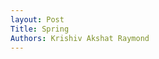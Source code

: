 ```yaml
---
layout: Post
Title: Spring
Authors: Krishiv Akshat Raymond
---
```


<html>
<head>
    <title>Crypto Transaction Sorting</title>
    <style>
        /* Styles for table */
        table {
            border-collapse: collapse;
            width: 100%;
        }
        th, td {
            border: 1px solid #dddddd;
            text-align: left;
            padding: 8px;
        }
        th {
            background-color: #f2f2f2;
        }

        /* Styles for progress bar */
        #progress-container {
            height: 300px;
            width: 30px;
            background-color: #f0f0f0;
            margin-right: 20px;
            position: relative;
        }

        #filler-bar {
            width: 100%;
            background-color: #4caf50;
            height: 0;
        }
    </style>
</head>
<body>
    <label for="symbolDropdown">Select Symbol:</label>
    <select id="symbolDropdown">
        <option value="BINANCE_SPOT_ETH_BTC">BINANCE_SPOT_ETH_BTC</option>
        <option value="BINANCE_SPOT_BTC_USDT">BINANCE_SPOT_BTC_USDT</option>
        <option value="COINBASE_SPOT_BCH_USD">COINBASE_SPOT_BCH_USD</option>
        <option value="COINBASE_SPOT_LINK_ETH">COINBASE_SPOT_LINK_ETH</option>
        <!-- Add more symbols as needed -->
    </select>
    <button onclick="sortTransactions('bubble')">Bubble Sort</button>
    <button onclick="sortTransactions('insertion')">Insertion Sort</button>
    <button onclick="sortTransactions('heap')">Heap Sort</button>
    <p id="message"></p>
    <div id="progress-container">
        <div id="filler-bar"></div>
    </div>
    <table id="transactionTable">
        <thead>
            <tr>
                <th>Transaction Size</th>
            </tr>
        </thead>
        <tbody id="transactionData">
            <!-- Transactions will be displayed here -->
        </tbody>
    </table>
    <p id="sortingTime"></p>
    <script>
    function sortTransactions(sortType) {
        const selectedSymbol = document.getElementById("symbolDropdown").value;
        const apiUrl = `http://localhost:8084/api/crypto/sort/${selectedSymbol}/${sortType}`;
        const fillerBar = document.getElementById('filler-bar');
        fillerBar.style.transition = 'height 0s'; // Disable transition initially
        fillerBar.style.height = '0%'; // Reset the filler bar to its initial state
        const startTime = performance.now(); // Start time before fetch
        fetch(apiUrl)
            .then(response => {
                if (!response.ok) {
                    throw new Error('Network response was not ok');
                }
                return response.json();
            })
            .then(data => {
                if (data && data.message) {
                    const message = data.message;
                    console.log('Message:', message); // Display the message in the console
                    const messageElement = document.getElementById("message");
                    messageElement.textContent = `Message: ${message}`; // Display the message on the page
                }
                if (data && data.sortedTransactions) {
                    const endTime = performance.now(); // End time after fetch
                    console.log(data);
                    displayTransactions(data.sortedTransactions); // Display sorted transactions
                    // Animation time controller
                    fillerBar.style.transition = `height ${3 * (endTime - startTime)}ms linear`;
                    fillerBar.style.height = '100%';
                    displaySortingTime(endTime - startTime); // Display sorting time
                }
            })
            .catch(error => {
                console.error('There was a problem:', error);
            });
    }
    function displayTransactions(transactions) {
        const tableBody = document.getElementById("transactionData");
        tableBody.innerHTML = ''; // Clear previous data
        transactions.forEach(transaction => {
            const row = document.createElement("tr");
            const cell1 = document.createElement("td");
            // Replace 'transaction.id', 'transaction.size', 'transaction.time' with your actual property names
            cell1.textContent = transaction.id || ''; 
            const cell2 = document.createElement("td");
            cell2.textContent = transaction.size || ''; 
            const cell3 = document.createElement("td");
            cell3.textContent = transaction.time || ''; 
            row.appendChild(cell1);
            row.appendChild(cell2);
            row.appendChild(cell3);
            tableBody.appendChild(row);
        });
    }
    function displaySortingTime(timeTaken) {
        const sortingTimeElement = document.getElementById("sortingTime");
        sortingTimeElement.textContent = `Time taken to sort: ${timeTaken.toFixed(2)} milliseconds`;
    }
</script>
</body>
</html>